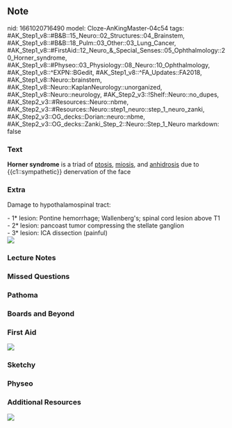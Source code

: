 ## Note
nid: 1661020716490
model: Cloze-AnKingMaster-04c54
tags: #AK_Step1_v8::#B&B::15_Neuro::02_Structures::04_Brainstem, #AK_Step1_v8::#B&B::18_Pulm::03_Other::03_Lung_Cancer, #AK_Step1_v8::#FirstAid::12_Neuro_&_Special_Senses::05_Ophthalmology::20_Horner_syndrome, #AK_Step1_v8::#Physeo::03_Physiology::08_Neuro::10_Ophthalmology, #AK_Step1_v8::^EXPN::BGedit, #AK_Step1_v8::^FA_Updates::FA2018, #AK_Step1_v8::Neuro::brainstem, #AK_Step1_v8::Neuro::KaplanNeurology::unorganized, #AK_Step1_v8::Neuro::neurology, #AK_Step2_v3::!Shelf::Neuro::no_dupes, #AK_Step2_v3::#Resources::Neuro::nbme, #AK_Step2_v3::#Resources::Neuro::step1_neuro::step_1_neuro_zanki, #AK_Step2_v3::OG_decks::Dorian::neuro::nbme, #AK_Step2_v3::OG_decks::Zanki_Step_2::Neuro::Step_1_Neuro
markdown: false

### Text
<div>
  <b>Horner syndrome</b> is a triad of <u>ptosis</u>,
  <u>miosis</u>, and <u>anhidrosis</u> due to {{c1::sympathetic}}
  denervation of the face
</div>

### Extra
Damage to hypothalamospinal tract:
<div>
  <div>
    - 1* lesion: Pontine hemorrhage; Wallenberg's; spinal cord
    lesion above T1
  </div>
  <div>
    - 2* lesion: pancoast tumor compressing the stellate ganglion
  </div>
  <div>
    - 3* lesion: ICA dissection (painful)
  </div>
  <div>
    <div><img src="paste-8413840932865.jpg" class="resizer"></div>
  </div>
</div>

### Lecture Notes


### Missed Questions


### Pathoma


### Boards and Beyond


### First Aid
<img src="tmp7vUY88.png">

### Sketchy


### Physeo


### Additional Resources
<i><span style="font-style: normal;"><img src= 
"paste-2043712943161345.jpg" class="resizer"></span></i>

